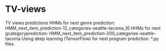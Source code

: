 # TV-views
TV views predictions
HHMs for next genre prediction: HMM_next_item_prediction-12_categories-seattle-tacoma_16
HHMs for next gcategoryprediction: HMM_next_item_prediction-200_categories-seattle-tacoma
Using deep learning (TensorFlow) for next program prediction: *.py files

